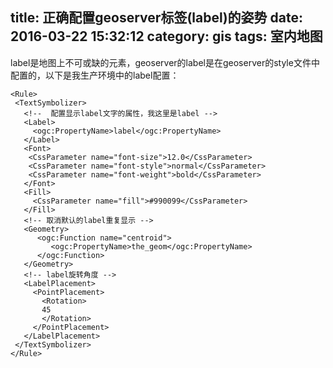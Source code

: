 title: 正确配置geoserver标签(label)的姿势
date: 2016-03-22 15:32:12
category: gis
tags: 室内地图
---
label是地图上不可或缺的元素，geoserver的label是在geoserver的style文件中配置的，以下是我生产环境中的label配置：
```
<Rule>
 <TextSymbolizer>
   <!--  配置显示label文字的属性，我这里是label -->
   <Label>
     <ogc:PropertyName>label</ogc:PropertyName>
   </Label>
   <Font>  
    <CssParameter name="font-size">12.0</CssParameter>  
    <CssParameter name="font-style">normal</CssParameter>  
    <CssParameter name="font-weight">bold</CssParameter>  
   </Font>
   <Fill>
     <CssParameter name="fill">#990099</CssParameter>
   </Fill>
   <!-- 取消默认的label重复显示 -->
   <Geometry>
      <ogc:Function name="centroid">
         <ogc:PropertyName>the_geom</ogc:PropertyName>
      </ogc:Function>
   </Geometry>
   <!-- label旋转角度 -->
   <LabelPlacement>
     <PointPlacement>
       <Rotation>
       45
       </Rotation>
     </PointPlacement>
   </LabelPlacement>
 </TextSymbolizer>
</Rule>
```